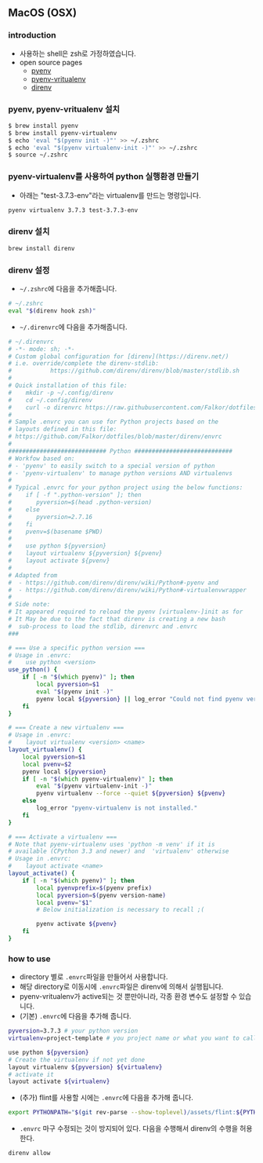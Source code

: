 ## MacOS (OSX)

### introduction
- 사용하는 shell은 zsh로 가정하였습니다.
- open source pages
    - [pyenv](https://github.com/pyenv/pyenv)
    - [pyenv-vritualenv](https://github.com/pyenv/pyenv-virtualenv)
    - [direnv](https://github.com/direnv/direnv)

### pyenv, pyenv-vritualenv 설치
```zsh
$ brew install pyenv
$ brew install pyenv-virtualenv
$ echo 'eval "$(pyenv init -)"' >> ~/.zshrc
$ echo 'eval "$(pyenv virtualenv-init -)"' >> ~/.zshrc
$ source ~/.zshrc
```

### pyenv-virtualenv를 사용하여 python 실행환경 만들기
- 아래는 "test-3.7.3-env"라는 virtualenv를 만드는 명령입니다.
```zsh
pyenv virtualenv 3.7.3 test-3.7.3-env
```

### direnv 설치
```zsh
brew install direnv
```

### direnv 설정
- `~/.zshrc`에 다음을 추가해줍니다.
```zsh
# ~/.zshrc
eval "$(direnv hook zsh)"
```
- `~/.direnvrc`에 다음을 추가해줍니다.
```zsh
# ~/.direnvrc
# -*- mode: sh; -*-
# Custom global configuration for [direnv](https://direnv.net/)
# i.e. override/complete the direnv-stdlib:
#           https://github.com/direnv/direnv/blob/master/stdlib.sh
#
# Quick installation of this file:
#    mkdir -p ~/.config/direnv
#    cd ~/.config/direnv
#    curl -o direnvrc https://raw.githubusercontent.com/Falkor/dotfiles/master/direnv/direnvrc
#
# Sample .envrc you can use for Python projects based on the
# layouts defined in this file:
# https://github.com/Falkor/dotfiles/blob/master/direnv/envrc
#
############################ Python ############################
# Workfow based on:
# - 'pyenv' to easily switch to a special version of python
# - 'pyenv-virtualenv' to manage python versions AND virtualenvs
#
# Typical .envrc for your python project using the below functions:
#    if [ -f ".python-version" ]; then
#       pyversion=$(head .python-version)
#    else
#       pyversion=2.7.16
#    fi
#    pvenv=$(basename $PWD)
#
#    use python ${pyversion}
#    layout virtualenv ${pyversion} ${pvenv}
#    layout activate ${pvenv}
#
# Adapted from
#  - https://github.com/direnv/direnv/wiki/Python#-pyenv and
#  - https://github.com/direnv/direnv/wiki/Python#-virtualenvwrapper
#
# Side note:
# It appeared required to reload the pyenv [virtualenv-]init as for
# It May be due to the fact that direnv is creating a new bash
#  sub-process to load the stdlib, direnvrc and .envrc
###

# === Use a specific python version ===
# Usage in .envrc:
#    use python <version>
use_python() {
    if [ -n "$(which pyenv)" ]; then
        local pyversion=$1
        eval "$(pyenv init -)"
        pyenv local ${pyversion} || log_error "Could not find pyenv version '${pyversion}'. Consider running 'pyenv install ${pyversion}'"
    fi
}

# === Create a new virtualenv ===
# Usage in .envrc:
#    layout virtualenv <version> <name>
layout_virtualenv() {
    local pyversion=$1
    local pvenv=$2
    pyenv local ${pyversion}
    if [ -n "$(which pyenv-virtualenv)" ]; then
        eval "$(pyenv virtualenv-init -)"
        pyenv virtualenv --force --quiet ${pyversion} ${pvenv}
    else
        log_error "pyenv-virtualenv is not installed."
    fi
}

# === Activate a virtualenv ===
# Note that pyenv-virtualenv uses 'python -m venv' if it is
# available (CPython 3.3 and newer) and  'virtualenv' otherwise
# Usage in .envrc:
#    layout activate <name>
layout_activate() {
    if [ -n "$(which pyenv)" ]; then
        local pyenvprefix=$(pyenv prefix)
        local pyversion=$(pyenv version-name)
        local pvenv="$1"
        # Below initialization is necessary to recall ;(

        pyenv activate ${pvenv}
    fi
}
```

### how to use
- directory 별로 `.envrc`파일을 만들어서 사용합니다.
- 해당 directory로 이동시에 `.envrc`파일은 direnv에 의해서 실행됩니다.
- pyenv-vritualenv가 active되는 것 뿐만아니라, 각종 환경 변수도 설정할 수 있습니다.
- (기본) `.envrc`에 다음을 추가해 줍니다.
```zsh
pyversion=3.7.3 # your python version
virtualenv=project-template # you project name or what you want to call you virtual env

use python ${pyversion}
# Create the virtualenv if not yet done
layout virtualenv ${pyversion} ${virtualenv}
# activate it
layout activate ${virtualenv}
```
- (추가) flint를 사용할 시에는 `.envrc`에 다음을 추가해 줍니다.
```zsh
export PYTHONPATH="$(git rev-parse --show-toplevel)/assets/flint:${PYTHONPATH}"
```
- `.envrc` 마구 수정되는 것이 방지되어 있다. 다음을 수행해서 direnv의 수행을 허용한다.
```zsh
direnv allow
```
